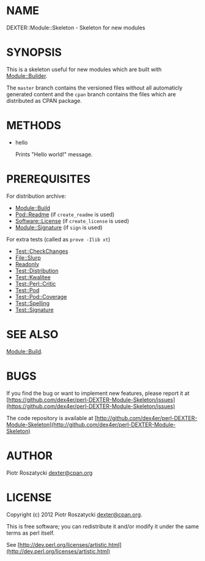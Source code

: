 # NAME

DEXTER::Module::Skeleton - Skeleton for new modules

# SYNOPSIS

This is a skeleton useful for new modules which are built with
[Module::Builder](https://metacpan.org/pod/Module::Builder).

The `master` branch contains the versioned files without all automaticly
generated content and the `cpan` branch contains the files which are
distributed as CPAN package.

# METHODS

- hello

    Prints "Hello world!" message.

# PREREQUISITES

For distribution archive: 

- [Module::Build](https://metacpan.org/pod/Module::Build)
- [Pod::Readme](https://metacpan.org/pod/Pod::Readme) (if `create_readme` is used)
- [Software::License](https://metacpan.org/pod/Software::License) (if `create_license` is used)
- [Module::Signature](https://metacpan.org/pod/Module::Signature) (if `sign` is used)

For extra tests (called as `prove -Ilib xt`)

- [Test::CheckChanges](https://metacpan.org/pod/Test::CheckChanges)
- [File::Slurp](https://metacpan.org/pod/File::Slurp)
- [Readonly](https://metacpan.org/pod/Readonly)
- [Test::Distribution](https://metacpan.org/pod/Test::Distribution)
- [Test::Kwalitee](https://metacpan.org/pod/Test::Kwalitee)
- [Test::Perl::Critic](https://metacpan.org/pod/Test::Perl::Critic)
- [Test::Pod](https://metacpan.org/pod/Test::Pod)
- [Test::Pod::Coverage](https://metacpan.org/pod/Test::Pod::Coverage)
- [Test::Spelling](https://metacpan.org/pod/Test::Spelling)
- [Test::Signature](https://metacpan.org/pod/Test::Signature)

# SEE ALSO

[Module::Build](https://metacpan.org/pod/Module::Build).

# BUGS

If you find the bug or want to implement new features, please report it at
[https://github.com/dex4er/perl-DEXTER-Module-Skeleton/issues](https://github.com/dex4er/perl-DEXTER-Module-Skeleton/issues)

The code repository is available at
[http://github.com/dex4er/perl-DEXTER-Module-Skeleton](http://github.com/dex4er/perl-DEXTER-Module-Skeleton)

# AUTHOR

Piotr Roszatycki <dexter@cpan.org>

# LICENSE

Copyright (c) 2012 Piotr Roszatycki <dexter@cpan.org>.

This is free software; you can redistribute it and/or modify it under
the same terms as perl itself.

See [http://dev.perl.org/licenses/artistic.html](http://dev.perl.org/licenses/artistic.html)
